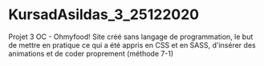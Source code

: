 # KursadAsildas_3_25122020
Projet 3 OC - Ohmyfood!
Site créé sans langage de programmation, le but de mettre en pratique ce qui a été appris en CSS et en SASS, d'insérer des animations et de coder proprement (méthode 7-1)
